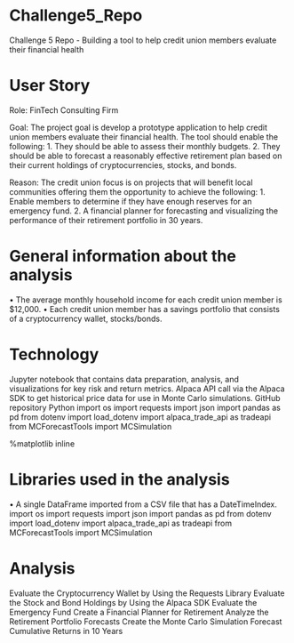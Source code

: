 # Challenge5_Repo
Challenge 5 Repo - Building a tool to help credit union members evaluate their financial health


# User Story
Role: FinTech Consulting Firm

Goal: The project goal is develop a prototype application to help credit union members evaluate their financial health. 
      The tool should enable the following: 
      1. They should be able to assess their monthly budgets. 
      2. They should be able to forecast a reasonably effective retirement plan based on their current holdings of cryptocurrencies, stocks, and bonds. 

Reason: The credit union focus is on projects that will benefit local communities offering them the opportunity to achieve the following:
      1.	Enable members to determine if they have enough reserves for an emergency fund.
      2.	A financial planner for forecasting and visualizing the performance of their retirement portfolio in 30 years. 

# General information about the analysis
•	The average monthly household income for each credit union member is $12,000.
•	Each credit union member has a savings portfolio that consists of a cryptocurrency wallet, stocks/bonds.


# Technology
Jupyter notebook that contains data preparation, analysis, and visualizations for key risk and return metrics. 
Alpaca API call via the Alpaca SDK to get historical price data for use in Monte Carlo simulations.
GitHub repository Python
import os
import requests
import json
import pandas as pd
from dotenv import load_dotenv
import alpaca_trade_api as tradeapi
from MCForecastTools import MCSimulation

%matplotlib inline
# Libraries used in the analysis
• A single DataFrame imported from a CSV file that has a DateTimeIndex.
import os
import requests
import json
import pandas as pd
from dotenv import load_dotenv
import alpaca_trade_api as tradeapi
from MCForecastTools import MCSimulation

# Analysis
Evaluate the Cryptocurrency Wallet by Using the Requests Library 
Evaluate the Stock and Bond Holdings by Using the Alpaca SDK
Evaluate the Emergency Fund
Create a Financial Planner for Retirement
Analyze the Retirement Portfolio Forecasts
Create the Monte Carlo Simulation 
Forecast Cumulative Returns in 10 Years


